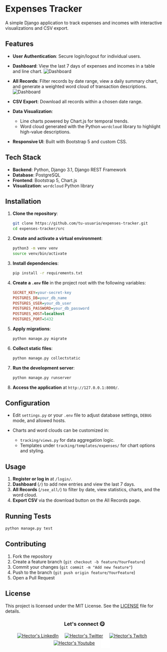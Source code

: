 # Expenses Tracker

A simple Django application to track expenses and incomes with interactive visualizations and CSV export.

## Features

* **User Authentication**: Secure login/logout for individual users.
* **Dashboard**: View the last 7 days of expenses and incomes in a table and line chart.
![Dashboard](/images/summary.png)
* **All Records**: Filter records by date range, view a daily summary chart, and generate a weighted word cloud of transaction descriptions.
![Dashboard](/images/stats.png)
* **CSV Export**: Download all records within a chosen date range.
* **Data Visualization**:

  * Line charts powered by Chart.js for temporal trends.
  * Word cloud generated with the Python `wordcloud` library to highlight high-value descriptions.
* **Responsive UI**: Built with Bootstrap 5 and custom CSS.

## Tech Stack

* **Backend**: Python, Django 3.1, Django REST Framework
* **Database**: PostgreSQL
* **Frontend**: Bootstrap 5, Chart.js
* **Visualization**: `wordcloud` Python library

## Installation

1. **Clone the repository**:

   ```bash
   git clone https://github.com/tu-usuario/expenses-tracker.git
   cd expenses-tracker/src
   ```

2. **Create and activate a virtual environment**:

   ```bash
   python3 -m venv venv
   source venv/bin/activate
   ```

3. **Install dependencies**:

   ```bash
   pip install -r requirements.txt
   ```

4. **Create a `.env` file** in the project root with the following variables:

   ```ini
   SECRET_KEY=your-secret-key
   POSTGRES_DB=your_db_name
   POSTGRES_USER=your_db_user
   POSTGRES_PASSWORD=your_db_password
   POSTGRES_HOST=localhost
   POSTGRES_PORT=5432
   ```

5. **Apply migrations**:

   ```bash
   python manage.py migrate
   ```

6. **Collect static files**:

   ```bash
   python manage.py collectstatic
   ```

7. **Run the development server**:

   ```bash
   python manage.py runserver
   ```

8. **Access the application** at `http://127.0.0.1:8000/`.

## Configuration

* Edit `settings.py` or your `.env` file to adjust database settings, `DEBUG` mode, and allowed hosts.
* Charts and word clouds can be customized in:

  * `tracking/views.py` for data aggregation logic.
  * Templates under `tracking/templates/expenses/` for chart options and styling.

## Usage

1. **Register or log in** at `/login/`.
2. **Dashboard** (`/`) to add new entries and view the last 7 days.
3. **All Records** (`/see_all/`) to filter by date, view statistics, charts, and the word cloud.
4. **Export CSV** via the download button on the All Records page.

## Running Tests

```bash
python manage.py test
```

## Contributing

1. Fork the repository
2. Create a feature branch (`git checkout -b feature/YourFeature`)
3. Commit your changes (`git commit -m "Add new feature"`)
4. Push to the branch (`git push origin feature/YourFeature`)
5. Open a Pull Request


## License
This project is licensed under the MIT License. See the [LICENSE](LICENSE) file for details.


<div align="center">
<h3 align="center">Let's connect 😋</h3>
</div>
<p align="center">
<a href="https://www.linkedin.com/in/hector-pulido-17547369/" target="blank">
<img align="center" width="30px" alt="Hector's LinkedIn" src="https://www.vectorlogo.zone/logos/linkedin/linkedin-icon.svg"/></a> &nbsp; &nbsp;
<a href="https://twitter.com/Hector_Pulido_" target="blank">
<img align="center" width="30px" alt="Hector's Twitter" src="https://www.vectorlogo.zone/logos/twitter/twitter-official.svg"/></a> &nbsp; &nbsp;
<a href="https://www.twitch.tv/hector_pulido_" target="blank">
<img align="center" width="30px" alt="Hector's Twitch" src="https://www.vectorlogo.zone/logos/twitch/twitch-icon.svg"/></a> &nbsp; &nbsp;
<a href="https://www.youtube.com/channel/UCS_iMeH0P0nsIDPvBaJckOw" target="blank">
<img align="center" width="30px" alt="Hector's Youtube" src="https://www.vectorlogo.zone/logos/youtube/youtube-icon.svg"/></a> &nbsp; &nbsp;
<a href="https://pequesoft.net/" target="blank">
<img align="center" width="30px" alt="Pequesoft website" src="https://github.com/HectorPulido/HectorPulido/blob/master/img/pequesoft-favicon.png?raw=true"/></a> &nbsp; &nbsp;



